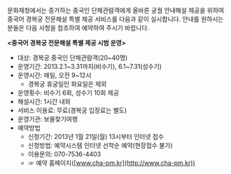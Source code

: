 문화재청에서는 증가하는 중국인 단체관람객에게 올바른 궁궐 안내해설 제공을 위하여 중국어 경복궁 전문해설 특별 제공 서비스를 다음과 같이 실시합니다. 안내를 원하시는 분들은 다음 사항을 참조하여 예약하여 주시기 바랍니다.

**<중국어 경복궁 전문해설 특별 제공 시범 운영>**
- 대상: 경복궁 중국인 단체관람객(20~40명)
- 운영기간: 2013.2.1~3.31까지(비수기), 6.1~7.31(성수기)
- 운영시간: 매일, 오전 9~12시
  * 경복궁 휴궁일인 화요일은 제외
- 운영횟수: 비수기 6회, 성수기 10회 제공
- 해설시간: 1시간 내외
- 서비스 이용료: 무료(경복궁 입장료는 별도)
- 운영기관: 보물찾기여행
- 예약방법
  - 신청기간: 2013년 1월 21일(월) 13시부터 인터넷 접수
  - 신청방법: 예약시스템 인터넷 선착순 예약(현장접수 불가)
  - 이용문의: 070-7536-4403
  - ☞ 예약 홈페이지([www.cha-pm.kr](http://www.cha-pm.kr))